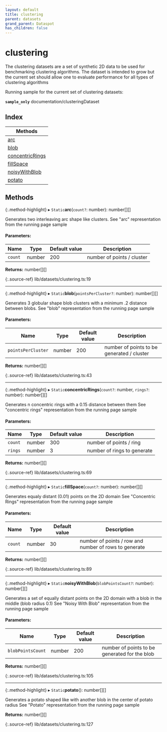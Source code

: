 ```yaml
---
layout: default
title: clustering
parent: datasets
grand_parent: Dataspot
has_children: false
---
```


# clustering

The clustering datasets are a set of synthetic 2D data to be used
for benchmarking clustering algorithms. The dataset is intended to grow
but the current set should allow one to evaluate performance for all types
of clustering algorithms

Running sample for the current set of clustering datasets:

**`sample_only`** documentation/clusteringDataset

<div class="running-sample">
    <span class="running-sample-container" data-ref="documentation/clusteringDataset"></span>
    <script src='/dataspot/samples/clusteringDataset.js' title="documentation/clusteringDataset"></script>
</div>

## Index

| Methods |
|-----------|
| [arc](#arc) |
| [blob](#blob) |
| [concentricRings](#concentricrings) |
| [fillSpace](#fillspace) |
| [noisyWithBlob](#noisywithblob) |
| [potato](#potato) |

## Methods

{:.method-highlight}
▸ `Static`**arc**(`count?`: number): number[][]

Generates two interleaving arc shape like clusters.
See "arc" representation from the running page sample

#### Parameters:

Name | Type | Default value | Description |
------ | ------ | ------ | ------ |
`count` | number | 200 | number of points / cluster  |

**Returns:** number[][]

{:.source-ref}
lib/datasets/clustering.ts:19

___

{:.method-highlight}
▸ `Static`**blob**(`pointsPerCluster?`: number): number[][]

Generates 3 globular shape blob clusters with a minimum .2 distance between blobs.
See "blob" representation from the running page sample

#### Parameters:

Name | Type | Default value | Description |
------ | ------ | ------ | ------ |
`pointsPerCluster` | number | 200 | number of points to be generated / cluster  |

**Returns:** number[][]

{:.source-ref}
lib/datasets/clustering.ts:43

___

{:.method-highlight}
▸ `Static`**concentricRings**(`count?`: number, `rings?`: number): number[][]

Generates n concentric rings with a 0.15 distance between them
See "concentric rings" representation from the running page sample

#### Parameters:

Name | Type | Default value | Description |
------ | ------ | ------ | ------ |
`count` | number | 300 | number of points / ring |
`rings` | number | 3 | number of rings to generate  |

**Returns:** number[][]

{:.source-ref}
lib/datasets/clustering.ts:69

___

{:.method-highlight}
▸ `Static`**fillSpace**(`count?`: number): number[][]

Generates equaly distant (0.01) points on the 2D domain
See "Concentric Rings" representation from the running page sample

#### Parameters:

Name | Type | Default value | Description |
------ | ------ | ------ | ------ |
`count` | number | 30 | number of points / row and number of rows to generate  |

**Returns:** number[][]

{:.source-ref}
lib/datasets/clustering.ts:89

___

{:.method-highlight}
▸ `Static`**noisyWithBlob**(`blobPointsCount?`: number): number[][]

Generates a set of equally distant points on the 2D domain with a blob in the middle (blob radius 0.1)
See "Noisy With Blob" representation from the running page sample

#### Parameters:

Name | Type | Default value | Description |
------ | ------ | ------ | ------ |
`blobPointsCount` | number | 200 | number of points to be generated for the blob  |

**Returns:** number[][]

{:.source-ref}
lib/datasets/clustering.ts:105

___

{:.method-highlight}
▸ `Static`**potato**(): number[][]

Generates a potato shaped like with another blob in the center of potato radius
See "Potato" representation from the running page sample

**Returns:** number[][]

{:.source-ref}
lib/datasets/clustering.ts:127

